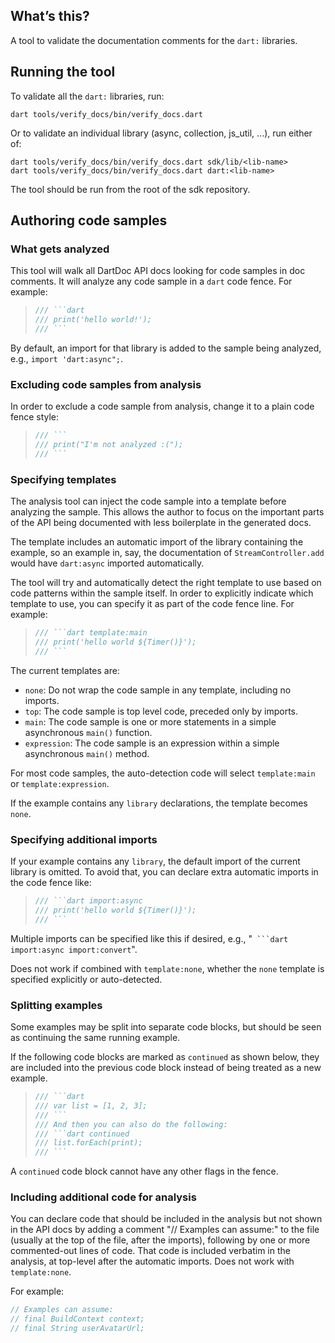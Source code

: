 ## What’s this?

A tool to validate the documentation comments for the `dart:` libraries.

## Running the tool

To validate all the `dart:` libraries, run:

```
dart tools/verify_docs/bin/verify_docs.dart
```

Or to validate an individual library (async, collection, js_util, ...), run either of:

```
dart tools/verify_docs/bin/verify_docs.dart sdk/lib/<lib-name>
dart tools/verify_docs/bin/verify_docs.dart dart:<lib-name>
```

The tool should be run from the root of the sdk repository.

## Authoring code samples

### What gets analyzed

This tool will walk all DartDoc API docs looking for code samples in doc comments.
It will analyze any code sample in a `dart` code fence. For example:

> ````dart
> /// ```dart
> /// print('hello world!');
> /// ```
> ````

By default, an import for that library is added to the sample being analyzed, e.g., `import 'dart:async";`.

### Excluding code samples from analysis

In order to exclude a code sample from analysis, change it to a plain code fence style:

> ````dart
> /// ```
> /// print("I'm not analyzed :(");
> /// ```
> ````

### Specifying templates

The analysis tool can inject the code sample into a template before analyzing the
sample. This allows the author to focus on the important parts of the API being
documented with less boilerplate in the generated docs.

The template includes an automatic import of the library containing the example, so an example in, say, the documentation of `StreamController.add` would have `dart:async` imported automatically.

The tool will try and automatically detect the right template to use based on
code patterns within the sample itself. In order to explicitly indicate which template
to use, you can specify it as part of the code fence line. For example:

> ```dart
> /// ```dart template:main
> /// print('hello world ${Timer()}');
> /// ```
> ```

The current templates are:

- `none`: Do not wrap the code sample in any template, including no imports.
- `top`: The code sample is top level code, preceded only by imports.
- `main`: The code sample is one or more statements in a simple asynchronous  `main()` function.
- `expression`: The code sample is an expression within a simple asynchronous `main()` method.

For most code samples, the auto-detection code will select `template:main` or
`template:expression`.

If the example contains any `library` declarations, the template becomes `none`.

### Specifying additional imports

If your example contains any `library`, the default import of the current library is omitted. To avoid that, you can declare extra automatic imports in the code fence like:

> ````dart
> /// ```dart import:async
> /// print('hello world ${Timer()}');
> /// ```
> ````

Multiple imports can be specified like this if desired, e.g., "```` ```dart import:async import:convert````".

Does not work if combined with `template:none`, whether the `none` template is specified explicitly or auto-detected.

### Splitting examples

Some examples may be split into separate code blocks, but should be seen
as continuing the same running example.

If the following code blocks are marked as `continued` as shown below, they
are included into the previous code block instead of being treated as a new
example.

> ````dart
> /// ```dart
> /// var list = [1, 2, 3];
> /// ```
> /// And then you can also do the following:
> /// ```dart continued
> /// list.forEach(print);
> /// ```
> ````

A `continued` code block cannot have any other flags in the fence.

### Including additional code for analysis

You can declare code that should be included in the analysis but not shown in
the API docs by adding a comment "// Examples can assume:" to the file (usually
at the top of the file, after the imports), following by one or more
commented-out lines of code. That code is included verbatim in the analysis, at top-level after the automatic imports. Does not work with `template:none`.

For example:

```dart
// Examples can assume:
// final BuildContext context;
// final String userAvatarUrl;
```
